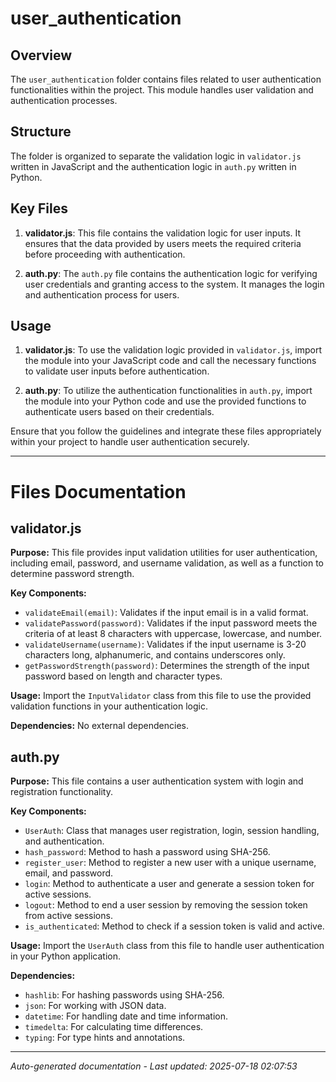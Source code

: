 # user_authentication

## Overview
The `user_authentication` folder contains files related to user authentication functionalities within the project. This module handles user validation and authentication processes.

## Structure
The folder is organized to separate the validation logic in `validator.js` written in JavaScript and the authentication logic in `auth.py` written in Python.

## Key Files
1. **validator.js**: This file contains the validation logic for user inputs. It ensures that the data provided by users meets the required criteria before proceeding with authentication.
   
2. **auth.py**: The `auth.py` file contains the authentication logic for verifying user credentials and granting access to the system. It manages the login and authentication process for users.

## Usage
1. **validator.js**: To use the validation logic provided in `validator.js`, import the module into your JavaScript code and call the necessary functions to validate user inputs before authentication.
   
2. **auth.py**: To utilize the authentication functionalities in `auth.py`, import the module into your Python code and use the provided functions to authenticate users based on their credentials.

Ensure that you follow the guidelines and integrate these files appropriately within your project to handle user authentication securely.

---

# Files Documentation

## validator.js

**Purpose:** This file provides input validation utilities for user authentication, including email, password, and username validation, as well as a function to determine password strength.

**Key Components:**
- `validateEmail(email)`: Validates if the input email is in a valid format.
- `validatePassword(password)`: Validates if the input password meets the criteria of at least 8 characters with uppercase, lowercase, and number.
- `validateUsername(username)`: Validates if the input username is 3-20 characters long, alphanumeric, and contains underscores only.
- `getPasswordStrength(password)`: Determines the strength of the input password based on length and character types.

**Usage:** Import the `InputValidator` class from this file to use the provided validation functions in your authentication logic.

**Dependencies:** No external dependencies.

## auth.py

**Purpose:** This file contains a user authentication system with login and registration functionality.

**Key Components:**
- `UserAuth`: Class that manages user registration, login, session handling, and authentication.
- `hash_password`: Method to hash a password using SHA-256.
- `register_user`: Method to register a new user with a unique username, email, and password.
- `login`: Method to authenticate a user and generate a session token for active sessions.
- `logout`: Method to end a user session by removing the session token from active sessions.
- `is_authenticated`: Method to check if a session token is valid and active.

**Usage:** Import the `UserAuth` class from this file to handle user authentication in your Python application.

**Dependencies:**
- `hashlib`: For hashing passwords using SHA-256.
- `json`: For working with JSON data.
- `datetime`: For handling date and time information.
- `timedelta`: For calculating time differences.
- `typing`: For type hints and annotations.

---
*Auto-generated documentation - Last updated: 2025-07-18 02:07:53*
